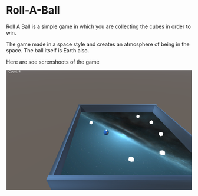 # Roll-A-Ball
<p> Roll A Ball is a simple game in which you are collecting the cubes in order to win.<p>
<p> The game made in a space style and creates an atmosphere of being in the space. The ball itself is Earth also. <p>
<p> Here are soe screnshoots of the game<p>
<p<img src ="pictures/roll_a_ball.png"<p>
<p><img src ="pictures/roll_a_ball_2.png"<p>
